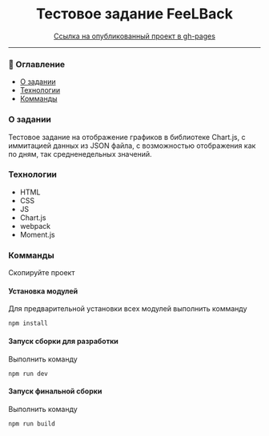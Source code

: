 <h1 align="center">Тестовое задание FeeLBack</h1>

<div align="center">
<a href="https://nexxer.github.io/mesto/">Ссылка на опубликованный проект в gh-pages</a>
</div>

---
### 📝 Оглавление

- [О задании](#about)
- [Технологии](#getting_started)
- [Комманды](#deployment)



### О задании <a name = "about"></a>

Тестовое задание на отображение графиков в библиотеке Chart.js, с иммитацией данных из JSON файла, с возможностью отображения как по дням, так средненедельных значений.

###  Технологии <a name = "getting_started"></a>

* HTML
* CSS
* JS
* Chart.js
* webpack
* Moment.js

### Комманды

Скопируйте проект

#### Установка модулей

Для предварительной установки всех модулей выполнить комманду

```
npm install
```

#### Запуск сборки для разработки

Выполнить команду

```
npm run dev
```

#### Запуск финальной сборки

Выполнить команду

```
npm run build
```